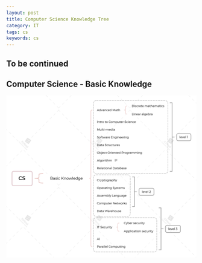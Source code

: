 ```yaml
---
layout: post
title: Computer Science Knowledge Tree
category: IT
tags: cs
keywords: cs
---
```


## To be continued

## Computer Science - Basic Knowledge
![](/public/img/IT/CS.png)